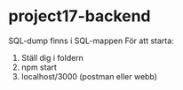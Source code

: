 # project17-backend

SQL-dump finns i SQL-mappen
För att starta: 
  1. Ställ dig i foldern 
  2. npm start 
  3. localhost/3000 (postman eller webb)
